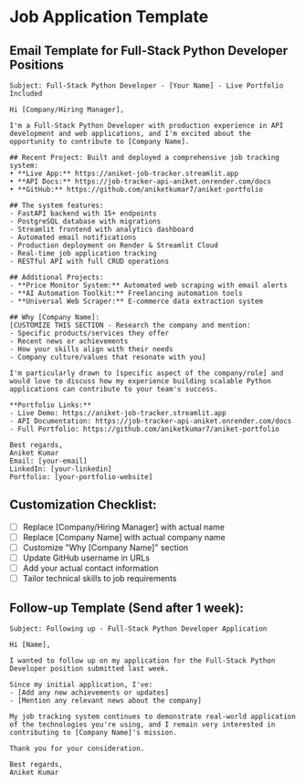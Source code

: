 # Job Application Template

## Email Template for Full-Stack Python Developer Positions

```
Subject: Full-Stack Python Developer - [Your Name] - Live Portfolio Included

Hi [Company/Hiring Manager],

I'm a Full-Stack Python Developer with production experience in API development and web applications, and I'm excited about the opportunity to contribute to [Company Name].

## Recent Project: Built and deployed a comprehensive job tracking system:
• **Live App:** https://aniket-job-tracker.streamlit.app
• **API Docs:** https://job-tracker-api-aniket.onrender.com/docs  
• **GitHub:** https://github.com/aniketkumar7/aniket-portfolio

## The system features:
- FastAPI backend with 15+ endpoints
- PostgreSQL database with migrations
- Streamlit frontend with analytics dashboard
- Automated email notifications
- Production deployment on Render & Streamlit Cloud
- Real-time job application tracking
- RESTful API with full CRUD operations

## Additional Projects:
- **Price Monitor System:** Automated web scraping with email alerts
- **AI Automation Toolkit:** Freelancing automation tools
- **Universal Web Scraper:** E-commerce data extraction system

## Why [Company Name]:
[CUSTOMIZE THIS SECTION - Research the company and mention:
- Specific products/services they offer
- Recent news or achievements
- How your skills align with their needs
- Company culture/values that resonate with you]

I'm particularly drawn to [specific aspect of the company/role] and would love to discuss how my experience building scalable Python applications can contribute to your team's success.

**Portfolio Links:**
- Live Demo: https://aniket-job-tracker.streamlit.app
- API Documentation: https://job-tracker-api-aniket.onrender.com/docs
- Full Portfolio: https://github.com/aniketkumar7/aniket-portfolio

Best regards,
Aniket Kumar
Email: [your-email]
LinkedIn: [your-linkedin]
Portfolio: [your-portfolio-website]
```

## Customization Checklist:
- [ ] Replace [Company/Hiring Manager] with actual name
- [ ] Replace [Company Name] with actual company name
- [ ] Customize "Why [Company Name]" section
- [ ] Update GitHub username in URLs
- [ ] Add your actual contact information
- [ ] Tailor technical skills to job requirements

## Follow-up Template (Send after 1 week):
```
Subject: Following up - Full-Stack Python Developer Application

Hi [Name],

I wanted to follow up on my application for the Full-Stack Python Developer position submitted last week.

Since my initial application, I've:
- [Add any new achievements or updates]
- [Mention any relevant news about the company]

My job tracking system continues to demonstrate real-world application of the technologies you're using, and I remain very interested in contributing to [Company Name]'s mission.

Thank you for your consideration.

Best regards,
Aniket Kumar
```
